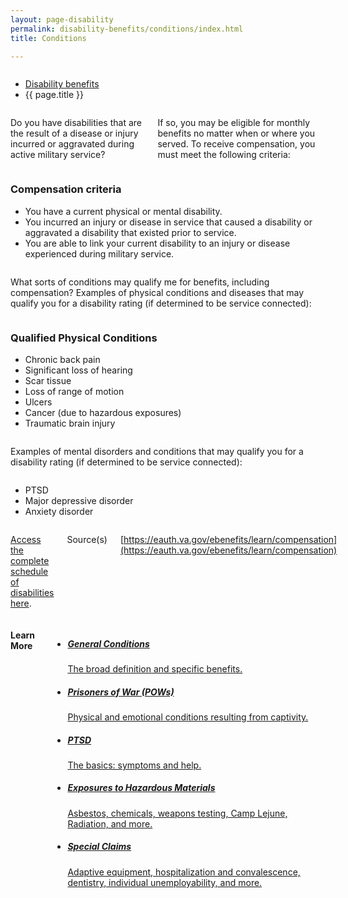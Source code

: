 ```yaml
---
layout: page-disability
permalink: disability-benefits/conditions/index.html
title: Conditions

---
```


<div class="splash" markdown="0">
<div class="row" markdown="0">
<div class="small-12 columns" markdown="0">


<ul class="breadcrumbs" role="menubar" aria-label="Primary">
<li class="parent"><a href="{{ site.url }}/disability-benefits/">Disability benefits</a></li>
<li class="active">{{ page.title }}</li>
</ul>

</div>
</div>
</div>

<div class="main" role="main" markdown="0">
<div class="section one" markdown="0">
<div class="primary" markdown="0">
<div class="row" markdown="0">
<div class="small-12 columns" markdown="1">

Do you have disabilities that are the result of a disease or injury incurred or aggravated during active military service?

If so, you may be eligible for monthly benefits no matter when or where you served. To receive compensation, you must meet the following criteria:

</div>

<div class="small-12 columns" markdown="0">
<div class="call-out" markdown="1">

### Compensation criteria

- You have a current physical or mental disability.
- You incurred an injury or disease in service that caused a disability or aggravated a disability that existed prior to service.
- You are able to link your current disability to an injury or disease experienced during military service.

</div>
</div>

<div class="small-12 columns" markdown="1">

What sorts of conditions may qualify me for benefits, including compensation?
Examples of physical conditions and diseases that may qualify you for a disability rating (if determined to be service connected):

</div>

<div class="small-12 columns" markdown="0">
<div class="call-out" markdown="1">

### Qualified Physical Conditions

- Chronic back pain
- Significant loss of hearing
- Scar tissue
- Loss of range of motion
- Ulcers
- Cancer (due to hazardous exposures)
- Traumatic brain injury

</div>
</div>

<div class="small-12 columns" markdown="1">

Examples of mental disorders and conditions that may qualify you for a disability rating (if determined to be service connected):

</div>

<div class="small-12 columns" markdown="0">
<div class="call-out" markdown="1">

- PTSD
- Major depressive disorder
- Anxiety disorder

</div>
</div>

<div class="small-12 columns" markdown="1">

[Access the complete schedule of disabilities here](http://www.benefits.va.gov/warms/bookc.asp).

Source(s)

[https://eauth.va.gov/ebenefits/learn/compensation](https://eauth.va.gov/ebenefits/learn/compensation)

</div>
</div>
</div>

<div class="navigation">
<div class="row">
<div class="small-12 columns">

<h4>Learn More</h4>

<ul class="small-block-grid-1 medium-block-grid-3 cards small">
<li>
<a href="{{ site.url }}/disability-benefits/conditions/general-conditions/">
<h5 class="alternate">General Conditions</h5>
<p>The broad definition and specific benefits.
</a>
</li>


<li>
<a href="{{ site.url }}/disability-benefits/conditions/pow/">
<h5 class="alternate">Prisoners of War (<abbr>POW</abbr>s)</h5>
<p>Physical and emotional conditions resulting from captivity.
</a>
</li>


<li>
<a href="{{ site.url }}/disability-benefits/conditions/ptsd/">
<h5 class="alternate">PTSD</h5>
<p>The basics: symptoms and help.
</a>
</li>

<li>
<a href="{{ site.url }}/disability-benefits/conditions/exposures-to-hazardous-materials/">
<h5 class="alternate">Exposures to Hazardous Materials</h5>
<p>Asbestos, chemicals, weapons testing, Camp Lejune, Radiation, and more.
</a>
</li>


<li>
<a href="{{ site.url }}/disability-benefits/conditions/special-claims/">
<h5 class="alternate">Special Claims</h5>
<p>Adaptive equipment, hospitalization and convalescence, dentistry, individual unemployability, and more.</p>
</a>
</li>

</ul>
</div>
</div>
</div>

</div>
